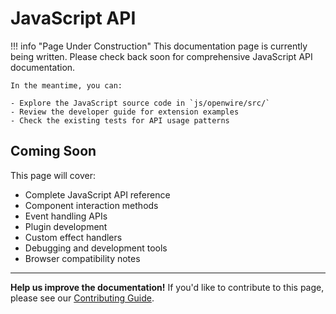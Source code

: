 # JavaScript API

!!! info "Page Under Construction"
    This documentation page is currently being written. Please check back soon for comprehensive JavaScript API documentation.

    In the meantime, you can:
    
    - Explore the JavaScript source code in `js/openwire/src/`
    - Review the developer guide for extension examples
    - Check the existing tests for API usage patterns

## Coming Soon

This page will cover:

- Complete JavaScript API reference
- Component interaction methods
- Event handling APIs
- Plugin development
- Custom effect handlers
- Debugging and development tools
- Browser compatibility notes

---

**Help us improve the documentation!** If you'd like to contribute to this page, please see our [Contributing Guide](../contributing.md).